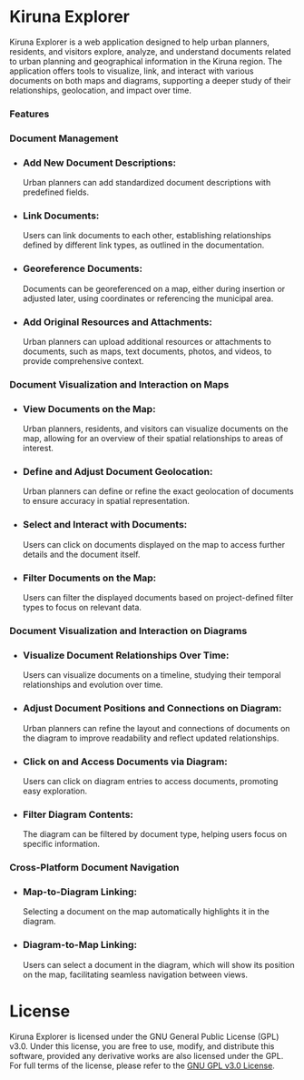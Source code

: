 # Kiruna Explorer
Kiruna Explorer is a web application designed to help urban planners, residents, and visitors explore, analyze, and understand documents related to urban planning and geographical information in the Kiruna region. The application offers tools to visualize, link, and interact with various documents on both maps and diagrams, supporting a deeper study of their relationships, geolocation, and impact over time.

### Features

### Document Management
* ### Add New Document Descriptions: 
   Urban planners can add standardized document descriptions with predefined fields.
* ### Link Documents: 
   Users can link documents to each other, establishing relationships defined by different link types, as outlined in the documentation.
* ### Georeference Documents: 
   Documents can be georeferenced on a map, either during insertion or adjusted later, using coordinates or referencing the municipal area.  
* ### Add Original Resources and Attachments: 
   Urban planners can upload additional resources or attachments to documents, such as maps, text documents, photos, and videos, to provide comprehensive context.

### Document Visualization and Interaction on Maps
* ### View Documents on the Map: 
   Urban planners, residents, and visitors can visualize documents on the map, allowing for an overview of their spatial relationships to areas of interest.
* ### Define and Adjust Document Geolocation: 
   Urban planners can define or refine the exact geolocation of documents to ensure accuracy in spatial representation.
* ### Select and Interact with Documents: 
   Users can click on documents displayed on the map to access further details and the document itself.
* ### Filter Documents on the Map: 
   Users can filter the displayed documents based on project-defined filter types to focus on relevant data.

### Document Visualization and Interaction on Diagrams
* ### Visualize Document Relationships Over Time: 
   Users can visualize documents on a timeline, studying their temporal relationships and evolution over time.
* ### Adjust Document Positions and Connections on Diagram: 
   Urban planners can refine the layout and connections of documents on the diagram to improve readability and reflect updated relationships.
* ### Click on and Access Documents via Diagram: 
   Users can click on diagram entries to access documents, promoting easy exploration.  
* ### Filter Diagram Contents: 
   The diagram can be filtered by document type, helping users focus on specific information.

### Cross-Platform Document Navigation
* ### Map-to-Diagram Linking: 
   Selecting a document on the map automatically highlights it in the diagram.
* ### Diagram-to-Map Linking: 
   Users can select a document in the diagram, which will show its position on the map, facilitating seamless navigation between views.

# License
Kiruna Explorer is licensed under the GNU General Public License (GPL) v3.0. Under this license, you are free to use, modify, and distribute this software, provided any derivative works are also licensed under the GPL. For full terms of the license, please refer to the [GNU GPL v3.0 License](https://www.gnu.org/licenses/gpl-3.0.en.html).

